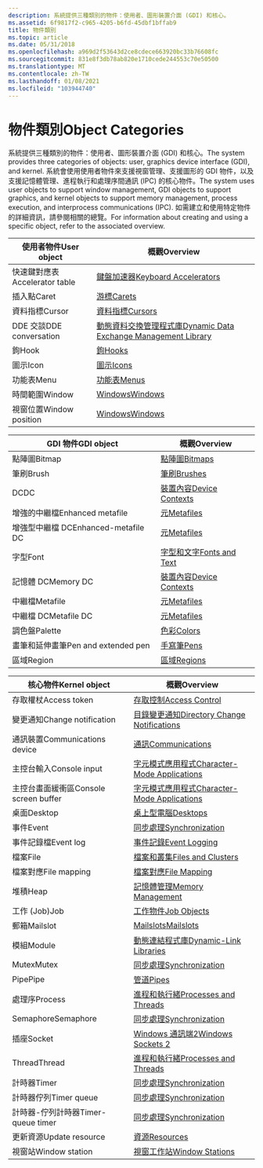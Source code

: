 ```yaml
---
description: 系統提供三種類別的物件：使用者、圖形裝置介面 (GDI) 和核心。
ms.assetid: 6f9817f2-c965-4205-b6fd-45dbf1bffab9
title: 物件類別
ms.topic: article
ms.date: 05/31/2018
ms.openlocfilehash: a969d2f53643d2ce8cdece663920bc33b76608fc
ms.sourcegitcommit: 831e8f3db78ab820e1710cede244553c70e50500
ms.translationtype: MT
ms.contentlocale: zh-TW
ms.lasthandoff: 01/08/2021
ms.locfileid: "103944740"
---
```

# <a name="object-categories"></a><span data-ttu-id="7e0b2-103">物件類別</span><span class="sxs-lookup"><span data-stu-id="7e0b2-103">Object Categories</span></span>

<span data-ttu-id="7e0b2-104">系統提供三種類別的物件：使用者、圖形裝置介面 (GDI) 和核心。</span><span class="sxs-lookup"><span data-stu-id="7e0b2-104">The system provides three categories of objects: user, graphics device interface (GDI), and kernel.</span></span> <span data-ttu-id="7e0b2-105">系統會使用使用者物件來支援視窗管理、支援圖形的 GDI 物件，以及支援記憶體管理、進程執行和處理序間通訊 (IPC) 的核心物件。</span><span class="sxs-lookup"><span data-stu-id="7e0b2-105">The system uses user objects to support window management, GDI objects to support graphics, and kernel objects to support memory management, process execution, and interprocess communications (IPC).</span></span> <span data-ttu-id="7e0b2-106">如需建立和使用特定物件的詳細資訊，請參閱相關的總覽。</span><span class="sxs-lookup"><span data-stu-id="7e0b2-106">For information about creating and using a specific object, refer to the associated overview.</span></span>



| <span data-ttu-id="7e0b2-107">使用者物件</span><span class="sxs-lookup"><span data-stu-id="7e0b2-107">User object</span></span>       | <span data-ttu-id="7e0b2-108">概觀</span><span class="sxs-lookup"><span data-stu-id="7e0b2-108">Overview</span></span>                                                                                        |
|-------------------|-------------------------------------------------------------------------------------------------|
| <span data-ttu-id="7e0b2-109">快速鍵對應表</span><span class="sxs-lookup"><span data-stu-id="7e0b2-109">Accelerator table</span></span> | [<span data-ttu-id="7e0b2-110">鍵盤加速器</span><span class="sxs-lookup"><span data-stu-id="7e0b2-110">Keyboard Accelerators</span></span>](../menurc/keyboard-accelerators.md)                                       |
| <span data-ttu-id="7e0b2-111">插入點</span><span class="sxs-lookup"><span data-stu-id="7e0b2-111">Caret</span></span>             | [<span data-ttu-id="7e0b2-112">游標</span><span class="sxs-lookup"><span data-stu-id="7e0b2-112">Carets</span></span>](../menurc/carets.md)                                                                     |
| <span data-ttu-id="7e0b2-113">資料指標</span><span class="sxs-lookup"><span data-stu-id="7e0b2-113">Cursor</span></span>            | [<span data-ttu-id="7e0b2-114">資料指標</span><span class="sxs-lookup"><span data-stu-id="7e0b2-114">Cursors</span></span>](../menurc/cursors.md)                                                                   |
| <span data-ttu-id="7e0b2-115">DDE 交談</span><span class="sxs-lookup"><span data-stu-id="7e0b2-115">DDE conversation</span></span>  | [<span data-ttu-id="7e0b2-116">動態資料交換管理程式庫</span><span class="sxs-lookup"><span data-stu-id="7e0b2-116">Dynamic Data Exchange Management Library</span></span>](../dataxchg/dynamic-data-exchange-management-library.md) |
| <span data-ttu-id="7e0b2-117">鉤</span><span class="sxs-lookup"><span data-stu-id="7e0b2-117">Hook</span></span>              | [<span data-ttu-id="7e0b2-118">鉤</span><span class="sxs-lookup"><span data-stu-id="7e0b2-118">Hooks</span></span>](../winmsg/hooks.md)                                                                       |
| <span data-ttu-id="7e0b2-119">圖示</span><span class="sxs-lookup"><span data-stu-id="7e0b2-119">Icon</span></span>              | [<span data-ttu-id="7e0b2-120">圖示</span><span class="sxs-lookup"><span data-stu-id="7e0b2-120">Icons</span></span>](../menurc/icons.md)                                                                       |
| <span data-ttu-id="7e0b2-121">功能表</span><span class="sxs-lookup"><span data-stu-id="7e0b2-121">Menu</span></span>              | [<span data-ttu-id="7e0b2-122">功能表</span><span class="sxs-lookup"><span data-stu-id="7e0b2-122">Menus</span></span>](../menurc/menus.md)                                                                       |
| <span data-ttu-id="7e0b2-123">時間範圍</span><span class="sxs-lookup"><span data-stu-id="7e0b2-123">Window</span></span>            | [<span data-ttu-id="7e0b2-124">Windows</span><span class="sxs-lookup"><span data-stu-id="7e0b2-124">Windows</span></span>](../winmsg/windows.md)                                                                   |
| <span data-ttu-id="7e0b2-125">視窗位置</span><span class="sxs-lookup"><span data-stu-id="7e0b2-125">Window position</span></span>   | [<span data-ttu-id="7e0b2-126">Windows</span><span class="sxs-lookup"><span data-stu-id="7e0b2-126">Windows</span></span>](../winmsg/windows.md)                                                                   |



 



| <span data-ttu-id="7e0b2-127">GDI 物件</span><span class="sxs-lookup"><span data-stu-id="7e0b2-127">GDI object</span></span>           | <span data-ttu-id="7e0b2-128">概觀</span><span class="sxs-lookup"><span data-stu-id="7e0b2-128">Overview</span></span>                               |
|----------------------|----------------------------------------|
| <span data-ttu-id="7e0b2-129">點陣圖</span><span class="sxs-lookup"><span data-stu-id="7e0b2-129">Bitmap</span></span>               | [<span data-ttu-id="7e0b2-130">點陣圖</span><span class="sxs-lookup"><span data-stu-id="7e0b2-130">Bitmaps</span></span>](/windows/desktop/gdi/bitmaps)                 |
| <span data-ttu-id="7e0b2-131">筆刷</span><span class="sxs-lookup"><span data-stu-id="7e0b2-131">Brush</span></span>                | [<span data-ttu-id="7e0b2-132">筆刷</span><span class="sxs-lookup"><span data-stu-id="7e0b2-132">Brushes</span></span>](/windows/desktop/gdi/brushes)                 |
| <span data-ttu-id="7e0b2-133">DC</span><span class="sxs-lookup"><span data-stu-id="7e0b2-133">DC</span></span>                   | [<span data-ttu-id="7e0b2-134">裝置內容</span><span class="sxs-lookup"><span data-stu-id="7e0b2-134">Device Contexts</span></span>](/windows/desktop/gdi/device-contexts) |
| <span data-ttu-id="7e0b2-135">增強的中繼檔</span><span class="sxs-lookup"><span data-stu-id="7e0b2-135">Enhanced metafile</span></span>    | [<span data-ttu-id="7e0b2-136">元</span><span class="sxs-lookup"><span data-stu-id="7e0b2-136">Metafiles</span></span>](/windows/desktop/gdi/metafiles)             |
| <span data-ttu-id="7e0b2-137">增強型中繼檔 DC</span><span class="sxs-lookup"><span data-stu-id="7e0b2-137">Enhanced-metafile DC</span></span> | [<span data-ttu-id="7e0b2-138">元</span><span class="sxs-lookup"><span data-stu-id="7e0b2-138">Metafiles</span></span>](/windows/desktop/gdi/metafiles)             |
| <span data-ttu-id="7e0b2-139">字型</span><span class="sxs-lookup"><span data-stu-id="7e0b2-139">Font</span></span>                 | [<span data-ttu-id="7e0b2-140">字型和文字</span><span class="sxs-lookup"><span data-stu-id="7e0b2-140">Fonts and Text</span></span>](/windows/desktop/gdi/fonts-and-text)   |
| <span data-ttu-id="7e0b2-141">記憶體 DC</span><span class="sxs-lookup"><span data-stu-id="7e0b2-141">Memory DC</span></span>            | [<span data-ttu-id="7e0b2-142">裝置內容</span><span class="sxs-lookup"><span data-stu-id="7e0b2-142">Device Contexts</span></span>](/windows/desktop/gdi/device-contexts) |
| <span data-ttu-id="7e0b2-143"> 中繼檔</span><span class="sxs-lookup"><span data-stu-id="7e0b2-143">Metafile</span></span>             | [<span data-ttu-id="7e0b2-144">元</span><span class="sxs-lookup"><span data-stu-id="7e0b2-144">Metafiles</span></span>](/windows/desktop/gdi/metafiles)             |
| <span data-ttu-id="7e0b2-145">中繼檔 DC</span><span class="sxs-lookup"><span data-stu-id="7e0b2-145">Metafile DC</span></span>          | [<span data-ttu-id="7e0b2-146">元</span><span class="sxs-lookup"><span data-stu-id="7e0b2-146">Metafiles</span></span>](/windows/desktop/gdi/metafiles)             |
| <span data-ttu-id="7e0b2-147">調色盤</span><span class="sxs-lookup"><span data-stu-id="7e0b2-147">Palette</span></span>              | [<span data-ttu-id="7e0b2-148">色彩</span><span class="sxs-lookup"><span data-stu-id="7e0b2-148">Colors</span></span>](/windows/desktop/gdi/colors)                   |
| <span data-ttu-id="7e0b2-149">畫筆和延伸畫筆</span><span class="sxs-lookup"><span data-stu-id="7e0b2-149">Pen and extended pen</span></span> | [<span data-ttu-id="7e0b2-150">手寫筆</span><span class="sxs-lookup"><span data-stu-id="7e0b2-150">Pens</span></span>](/windows/desktop/gdi/pens)                       |
| <span data-ttu-id="7e0b2-151">區域</span><span class="sxs-lookup"><span data-stu-id="7e0b2-151">Region</span></span>               | [<span data-ttu-id="7e0b2-152">區域</span><span class="sxs-lookup"><span data-stu-id="7e0b2-152">Regions</span></span>](/windows/desktop/gdi/regions)                 |



 



| <span data-ttu-id="7e0b2-153">核心物件</span><span class="sxs-lookup"><span data-stu-id="7e0b2-153">Kernel object</span></span>         | <span data-ttu-id="7e0b2-154">概觀</span><span class="sxs-lookup"><span data-stu-id="7e0b2-154">Overview</span></span>                                                                        |
|-----------------------|---------------------------------------------------------------------------------|
| <span data-ttu-id="7e0b2-155">存取權杖</span><span class="sxs-lookup"><span data-stu-id="7e0b2-155">Access token</span></span>          | [<span data-ttu-id="7e0b2-156">存取控制</span><span class="sxs-lookup"><span data-stu-id="7e0b2-156">Access Control</span></span>](/windows/desktop/SecAuthZ/access-control)                                       |
| <span data-ttu-id="7e0b2-157">變更通知</span><span class="sxs-lookup"><span data-stu-id="7e0b2-157">Change notification</span></span>   | [<span data-ttu-id="7e0b2-158">目錄變更通知</span><span class="sxs-lookup"><span data-stu-id="7e0b2-158">Directory Change Notifications</span></span>](/windows/desktop/FileIO/obtaining-directory-change-notifications) |
| <span data-ttu-id="7e0b2-159">通訊裝置</span><span class="sxs-lookup"><span data-stu-id="7e0b2-159">Communications device</span></span> | [<span data-ttu-id="7e0b2-160">通訊</span><span class="sxs-lookup"><span data-stu-id="7e0b2-160">Communications</span></span>](/windows/desktop/DevIO/communications-resources)                                 |
| <span data-ttu-id="7e0b2-161">主控台輸入</span><span class="sxs-lookup"><span data-stu-id="7e0b2-161">Console input</span></span>         | [<span data-ttu-id="7e0b2-162">字元模式應用程式</span><span class="sxs-lookup"><span data-stu-id="7e0b2-162">Character-Mode Applications</span></span>](/windows/console/character-mode-applications)                 |
| <span data-ttu-id="7e0b2-163">主控台畫面緩衝區</span><span class="sxs-lookup"><span data-stu-id="7e0b2-163">Console screen buffer</span></span> | [<span data-ttu-id="7e0b2-164">字元模式應用程式</span><span class="sxs-lookup"><span data-stu-id="7e0b2-164">Character-Mode Applications</span></span>](/windows/console/character-mode-applications)                 |
| <span data-ttu-id="7e0b2-165">桌面</span><span class="sxs-lookup"><span data-stu-id="7e0b2-165">Desktop</span></span>               | [<span data-ttu-id="7e0b2-166">桌上型電腦</span><span class="sxs-lookup"><span data-stu-id="7e0b2-166">Desktops</span></span>](/windows/desktop/winstation/desktops)                                                       |
| <span data-ttu-id="7e0b2-167">事件</span><span class="sxs-lookup"><span data-stu-id="7e0b2-167">Event</span></span>                 | [<span data-ttu-id="7e0b2-168">同步處理</span><span class="sxs-lookup"><span data-stu-id="7e0b2-168">Synchronization</span></span>](/windows/desktop/Sync/synchronization)                                         |
| <span data-ttu-id="7e0b2-169">事件記錄檔</span><span class="sxs-lookup"><span data-stu-id="7e0b2-169">Event log</span></span>             | [<span data-ttu-id="7e0b2-170">事件記錄</span><span class="sxs-lookup"><span data-stu-id="7e0b2-170">Event Logging</span></span>](/windows/desktop/EventLog/event-logging)                                             |
| <span data-ttu-id="7e0b2-171">檔案</span><span class="sxs-lookup"><span data-stu-id="7e0b2-171">File</span></span>                  | [<span data-ttu-id="7e0b2-172">檔案和叢集</span><span class="sxs-lookup"><span data-stu-id="7e0b2-172">Files and Clusters</span></span>](/windows/desktop/FileIO/files-and-clusters)                                   |
| <span data-ttu-id="7e0b2-173">檔案對應</span><span class="sxs-lookup"><span data-stu-id="7e0b2-173">File mapping</span></span>          | [<span data-ttu-id="7e0b2-174">檔案對應</span><span class="sxs-lookup"><span data-stu-id="7e0b2-174">File Mapping</span></span>](/windows/desktop/Memory/file-mapping)                                               |
| <span data-ttu-id="7e0b2-175">堆積</span><span class="sxs-lookup"><span data-stu-id="7e0b2-175">Heap</span></span>                  | [<span data-ttu-id="7e0b2-176">記憶體管理</span><span class="sxs-lookup"><span data-stu-id="7e0b2-176">Memory Management</span></span>](/windows/desktop/Memory/memory-management)                                     |
| <span data-ttu-id="7e0b2-177">工作 (Job)</span><span class="sxs-lookup"><span data-stu-id="7e0b2-177">Job</span></span>                   | [<span data-ttu-id="7e0b2-178">工作物件</span><span class="sxs-lookup"><span data-stu-id="7e0b2-178">Job Objects</span></span>](/windows/desktop/ProcThread/job-objects)                                                 |
| <span data-ttu-id="7e0b2-179">郵箱</span><span class="sxs-lookup"><span data-stu-id="7e0b2-179">Mailslot</span></span>              | [<span data-ttu-id="7e0b2-180">Mailslots</span><span class="sxs-lookup"><span data-stu-id="7e0b2-180">Mailslots</span></span>](/windows/desktop/ipc/mailslots)                                                     |
| <span data-ttu-id="7e0b2-181">模組</span><span class="sxs-lookup"><span data-stu-id="7e0b2-181">Module</span></span>                | [<span data-ttu-id="7e0b2-182">動態連結程式庫</span><span class="sxs-lookup"><span data-stu-id="7e0b2-182">Dynamic-Link Libraries</span></span>](/windows/desktop/Dlls/dynamic-link-libraries)                           |
| <span data-ttu-id="7e0b2-183">Mutex</span><span class="sxs-lookup"><span data-stu-id="7e0b2-183">Mutex</span></span>                 | [<span data-ttu-id="7e0b2-184">同步處理</span><span class="sxs-lookup"><span data-stu-id="7e0b2-184">Synchronization</span></span>](/windows/desktop/Sync/synchronization)                                         |
| <span data-ttu-id="7e0b2-185">Pipe</span><span class="sxs-lookup"><span data-stu-id="7e0b2-185">Pipe</span></span>                  | [<span data-ttu-id="7e0b2-186">管道</span><span class="sxs-lookup"><span data-stu-id="7e0b2-186">Pipes</span></span>](/windows/desktop/ipc/pipes)                                                             |
| <span data-ttu-id="7e0b2-187">處理序</span><span class="sxs-lookup"><span data-stu-id="7e0b2-187">Process</span></span>               | [<span data-ttu-id="7e0b2-188">進程和執行緒</span><span class="sxs-lookup"><span data-stu-id="7e0b2-188">Processes and Threads</span></span>](/windows/desktop/ProcThread/processes-and-threads)                             |
| <span data-ttu-id="7e0b2-189">Semaphore</span><span class="sxs-lookup"><span data-stu-id="7e0b2-189">Semaphore</span></span>             | [<span data-ttu-id="7e0b2-190">同步處理</span><span class="sxs-lookup"><span data-stu-id="7e0b2-190">Synchronization</span></span>](/windows/desktop/Sync/synchronization)                                         |
| <span data-ttu-id="7e0b2-191">插座</span><span class="sxs-lookup"><span data-stu-id="7e0b2-191">Socket</span></span>                | [<span data-ttu-id="7e0b2-192">Windows 通訊端2</span><span class="sxs-lookup"><span data-stu-id="7e0b2-192">Windows Sockets 2</span></span>](/windows/desktop/WinSock/windows-sockets-start-page-2)                       |
| <span data-ttu-id="7e0b2-193">Thread</span><span class="sxs-lookup"><span data-stu-id="7e0b2-193">Thread</span></span>                | [<span data-ttu-id="7e0b2-194">進程和執行緒</span><span class="sxs-lookup"><span data-stu-id="7e0b2-194">Processes and Threads</span></span>](/windows/desktop/ProcThread/processes-and-threads)                             |
| <span data-ttu-id="7e0b2-195">計時器</span><span class="sxs-lookup"><span data-stu-id="7e0b2-195">Timer</span></span>                 | [<span data-ttu-id="7e0b2-196">同步處理</span><span class="sxs-lookup"><span data-stu-id="7e0b2-196">Synchronization</span></span>](/windows/desktop/Sync/synchronization)                                         |
| <span data-ttu-id="7e0b2-197">計時器佇列</span><span class="sxs-lookup"><span data-stu-id="7e0b2-197">Timer queue</span></span>           | [<span data-ttu-id="7e0b2-198">同步處理</span><span class="sxs-lookup"><span data-stu-id="7e0b2-198">Synchronization</span></span>](/windows/desktop/Sync/synchronization)                                         |
| <span data-ttu-id="7e0b2-199">計時器-佇列計時器</span><span class="sxs-lookup"><span data-stu-id="7e0b2-199">Timer-queue timer</span></span>     | [<span data-ttu-id="7e0b2-200">同步處理</span><span class="sxs-lookup"><span data-stu-id="7e0b2-200">Synchronization</span></span>](/windows/desktop/Sync/synchronization)                                         |
| <span data-ttu-id="7e0b2-201">更新資源</span><span class="sxs-lookup"><span data-stu-id="7e0b2-201">Update resource</span></span>       | [<span data-ttu-id="7e0b2-202">資源</span><span class="sxs-lookup"><span data-stu-id="7e0b2-202">Resources</span></span>](../menurc/resources.md)                                               |
| <span data-ttu-id="7e0b2-203">視窗站</span><span class="sxs-lookup"><span data-stu-id="7e0b2-203">Window station</span></span>        | [<span data-ttu-id="7e0b2-204">視窗工作站</span><span class="sxs-lookup"><span data-stu-id="7e0b2-204">Window Stations</span></span>](/windows/desktop/winstation/window-stations)                                         |



 

 

 
